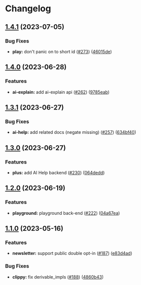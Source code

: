 # Changelog

## [1.4.1](https://github.com/mdn/rumba/compare/v1.4.0...v1.4.1) (2023-07-05)


### Bug Fixes

* **play:** don't panic on to short id ([#273](https://github.com/mdn/rumba/issues/273)) ([46015de](https://github.com/mdn/rumba/commit/46015de19d30f87b9e5ea3287f0c474243eaf1c5))

## [1.4.0](https://github.com/mdn/rumba/compare/v1.3.1...v1.4.0) (2023-06-28)


### Features

* **ai-explain:** add ai-explain api ([#262](https://github.com/mdn/rumba/issues/262)) ([9785eab](https://github.com/mdn/rumba/commit/9785eab520301f275e6489fda10d1cd77c40df51))

## [1.3.1](https://github.com/mdn/rumba/compare/v1.3.0...v1.3.1) (2023-06-27)


### Bug Fixes

* **ai-help:** add related docs (negate missing) ([#257](https://github.com/mdn/rumba/issues/257)) ([634bf40](https://github.com/mdn/rumba/commit/634bf40d27d9a9f066e9cc1dc9378e020fb6f2d0))

## [1.3.0](https://github.com/mdn/rumba/compare/v1.2.0...v1.3.0) (2023-06-27)


### Features

* **plus:** add AI Help backend ([#230](https://github.com/mdn/rumba/issues/230)) ([064dedd](https://github.com/mdn/rumba/commit/064deddaa5ebec95d2a53a4c8b46fab276db4c34))

## [1.2.0](https://github.com/mdn/rumba/compare/v1.1.0...v1.2.0) (2023-06-19)


### Features

* **playground:** playground back-end ([#222](https://github.com/mdn/rumba/issues/222)) ([04a67ea](https://github.com/mdn/rumba/commit/04a67ea8452ec7b19752ea94de7aa60acb5b4a54))

## [1.1.0](https://github.com/mdn/rumba/compare/v1.0.0...v1.1.0) (2023-05-16)


### Features

* **newsletter:** support public double opt-in ([#187](https://github.com/mdn/rumba/issues/187)) ([e83d4ad](https://github.com/mdn/rumba/commit/e83d4adf54a77c800f3a438796a5974e55cc3f95))


### Bug Fixes

* **clippy:** fix derivable_impls ([#188](https://github.com/mdn/rumba/issues/188)) ([4860b43](https://github.com/mdn/rumba/commit/4860b43556104a584df8775ab53821301c2a4087))
